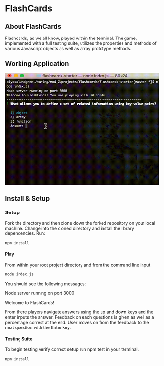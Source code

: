 # FlashCards

## About FlashCards

Flashcards, as we all know, played within the terminal. The game, implemented with a full testing suite, utilizes the properties and methods of various Javascript objects as well as array prototype methods. 

## Working Application
![flashcards demonstration of game play gif](assets/flashcards.gif)

## Install & Setup

### Setup
Fork the directory and then clone down the forked repository on your local machine. Change into the cloned directory and install the library dependencies. Run:

```bash
npm install
```

#### Play
From within your root project directory and from the command line input 

```bash
node index.js
```

You should see the following messages:

Node server running on port 3000

Welcome to FlashCards!

From there players navigate answers using the up and down keys and the enter inputs the answer. Feedback on each questions is given as well as a percentage correct at the end. User moves on from the feedback to the next question with the Enter key.  

#### Testing Suite
To begin testing  verify correct setup run npm test in your terminal.

```bash
npm install
```


